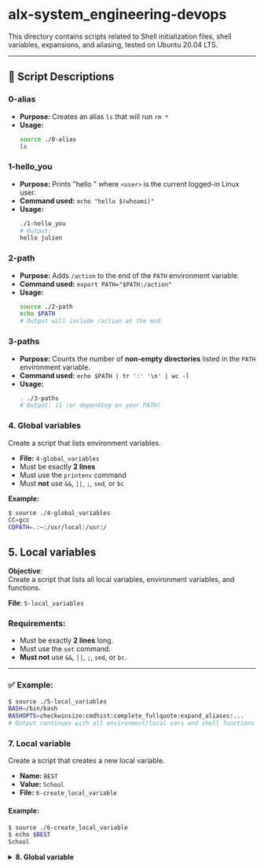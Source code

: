 # alx-system_engineering-devops

This directory contains scripts related to Shell initialization files, shell variables, expansions, and aliasing, tested on Ubuntu 20.04 LTS.

---

## 📄 Script Descriptions

### 0-alias
- **Purpose:** Creates an alias `ls` that will run `rm *`
- **Usage:**
  ```bash
  source ./0-alias
  ls     

### 1-hello_you
- **Purpose:** Prints "hello <user>" where `<user>` is the current logged-in Linux user.
- **Command used:** `echo "hello $(whoami)"`
- **Usage:**
  ```bash
  ./1-hello_you
  # Output:
  hello julien

### 2-path
- **Purpose:** Adds `/action` to the end of the `PATH` environment variable.
- **Command used:** `export PATH="$PATH:/action"`
- **Usage:**
  ```bash
  source ./2-path
  echo $PATH
  # Output will include /action at the end

### 3-paths
- **Purpose:** Counts the number of **non-empty directories** listed in the `PATH` environment variable.
- **Command used:** `echo $PATH | tr ':' '\n' | wc -l`
- **Usage:**
  ```bash
  . ./3-paths
  # Output: 11 (or depending on your PATH)

### 4. Global variables

Create a script that lists environment variables.

- **File:** `4-global_variables`
- Must be exactly **2 lines**
- Must use the `printenv` command
- Must **not** use `&&`, `||`, `;`, `sed`, or `bc`

**Example:**
```bash
$ source ./4-global_variables
CC=gcc
CDPATH=.:~:/usr/local:/usr:/

```

## 5. Local variables

**Objective**:  
Create a script that lists all local variables, environment variables, and functions.

**File**: `5-local_variables`

### Requirements:
- Must be exactly **2 lines** long.
- Must use the `set` command.
- **Must not** use `&&`, `||`, `;`, `sed`, or `bc`.

---

### ✅ Example:

```bash
$ source ./5-local_variables
BASH=/bin/bash
BASHOPTS=checkwinsize:cmdhist:complete_fullquote:expand_aliases:...
# Output continues with all environment/local vars and shell functions
```

### 7. Local variable

Create a script that creates a new local variable.

- **Name:** `BEST`  
- **Value:** `School`  
- **File:** `6-create_local_variable`

#### Example:
```bash
$ source ./6-create_local_variable
$ echo $BEST
School
```

<details>
<summary><strong>8. Global variable</strong></summary>

Create a script that creates a new global variable.

- **Name:** `BEST`  
- **Value:** `School`  
- **File:** `7-create_global_variable`

<details>
<summary>Example:</summary>

```bash
$ source ./7-create_global_variable
$ echo $BEST
School
</details> </details> 
```

<details>
<summary><strong>9. Every addition to true knowledge is an addition to human power</strong></summary>

Write a script that prints the result of the addition of `128` with the value stored in the environment variable `TRUEKNOWLEDGE`, followed by a new line.

- **File:** `8-true_knowledge`

<details>
<summary>Example:</summary>

```bash
$ export TRUEKNOWLEDGE=1209
$ ./8-true_knowledge | cat -e
1337$
</details> </details> 
```

<details>
<summary><strong>9. Divide and rule</strong></summary>

Write a script that prints the result of `POWER` divided by `DIVIDE`, followed by a new line.

- **POWER** and **DIVIDE** are environment variables
- **File:** `9-divide_and_rule`

<details>
<summary>Example:</summary>

```bash
$ export POWER=42784
$ export DIVIDE=32
$ ./9-divide_and_rule
1337
</details> </details> 
```

<details>
<summary><strong>10. Love is anterior to life, posterior to death, initial of creation, and the exponent of breath</strong></summary>

Write a script that displays the result of `BREATH` to the power `LOVE`.

- **BREATH** and **LOVE** are environment variables
- The script should display the result followed by a new line
- **File:** `10-love_exponent_breath`

<details>
<summary>Example:</summary>

```bash
$ export BREATH=4
$ export LOVE=3
$ ./10-love_exponent_breath
64
</details> </details> 
```

<details>
<summary><strong>11. There are 10 types of people in the world -- Those who understand binary, and those who don't</strong></summary>

Write a script that converts a number from base 2 to base 10.

- The number in base 2 is stored in the environment variable `BINARY`
- The script should display the number in base 10, followed by a new line
- **File:** `11-binary_to_decimal`

<details>
<summary>Example:</summary>

```bash
$ export BINARY=10100111001
$ ./11-binary_to_decimal
1337
</details> </details> 

```

<details>
<summary><strong>12. Combination</strong></summary>

Create a script that prints all possible combinations of two lowercase letters, from `a` to `z`, except `oo`.

- One combination per line
- The output is ordered alphabetically starting from `aa`
- Do not print `oo`
- The script must contain **a maximum of 64 characters**

**File:** `12-combinations`

<details>
<summary>Example:</summary>

```bash
$ ./12-combinations | wc -l
675

$ ./12-combinations | grep oo
# (no output)

$ ./12-combinations | tail -303 | head -10
oi
oj
ok
ol
om
on
op
oq
or
os
</details> </details> 
```

<details>
<summary><strong>13. Floats</strong></summary>

Write a script that prints a number with **two decimal places**, followed by a new line.

- The number is stored in the environment variable `NUM`.
- The output should **always show two digits after the decimal**.

**File:** `13-print_float`

<details>
<summary>Example:</summary>

```bash
$ export NUM=0
$ ./13-print_float
0.00

$ export NUM=98
$ ./13-print_float
98.00

$ export NUM=3.14159265359
$ ./13-print_float
3.14
</details> </details> 
```

### 14. Decimal to Hexadecimal

**File:** `100-decimal_to_hexadecimal`

A Bash script that converts a number from base 10 to base 16.

- The decimal number is stored in the environment variable `DECIMAL`.
- The script prints the hexadecimal representation of the number, followed by a new line.

#### Example:

```bash
export DECIMAL=1337
./100-decimal_to_hexadecimal
# Output: 539
```

### 15. Everyone is a proponent of strong encryption

**File:** `101-rot13`

A Bash script that encodes and decodes text using the ROT13 encryption technique.

- Assumes input text is ASCII.
- The script reads from standard input and outputs ROT13-encoded text.
- ROT13 is symmetric, so encoding the output again decodes it.

#### Example:

Given a file named `quote` with the content:
```text
"Everyone is a proponent of strong encryption."

- Dorothy E. Denning

```
